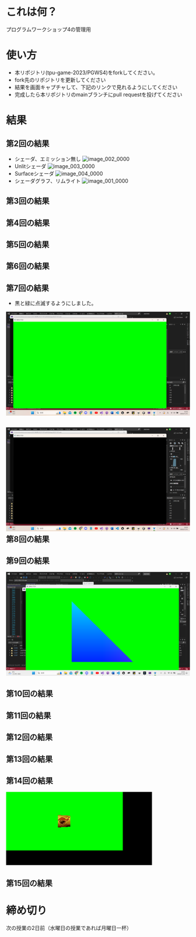 # これは何？
プログラムワークショップ4の管理用

# 使い方

- 本リポジトリ(tpu-game-2023/PGWS4)をforkしてください。
- fork先のリポジトリを更新してください
- 結果を画面キャプチャして、下記のリンクで見れるようにしてください
- 完成したら本リポジトリのmainブランチにpull requestを投げてください

# 結果

第2回の結果
- 
- シェーダ、エミッション無し
![image_002_0000](https://github.com/Fumirin16/PGWS4/assets/90897959/97a5bcde-4fd8-4603-bd57-d6389c00c0f1)
- Unlitシェーダ
![image_003_0000](https://github.com/Fumirin16/PGWS4/assets/90897959/66d73abe-7e37-43cc-a5f3-488219b8ab7f)
- Surfaceシェーダ
![image_004_0000](https://github.com/Fumirin16/PGWS4/assets/90897959/baf965d1-1b05-4589-8b20-c6fe4921bc1d)
- シェーダグラフ、リムライト
![image_001_0000](https://github.com/Fumirin16/PGWS4/assets/90897959/246a30a6-329e-47b8-9761-59b0c1c1bc73)

第3回の結果
-
第4回の結果
-
第5回の結果
-
第6回の結果
-
第7回の結果
-
- 黒と緑に点滅するようにしました。

![結果画像1](第７回結果その１.png)

![結果画像1](第７回結果その２.png)
第8回の結果
-
第9回の結果
-
![結果画像1](第９回結果.png)

第10回の結果
-
第11回の結果
-
第12回の結果
-
第13回の結果
-
第14回の結果
-
![結果画像1](第１４回結果.gif)

第15回の結果
-
# 締め切り
次の授業の2日前（水曜日の授業であれば月曜日一杯）
